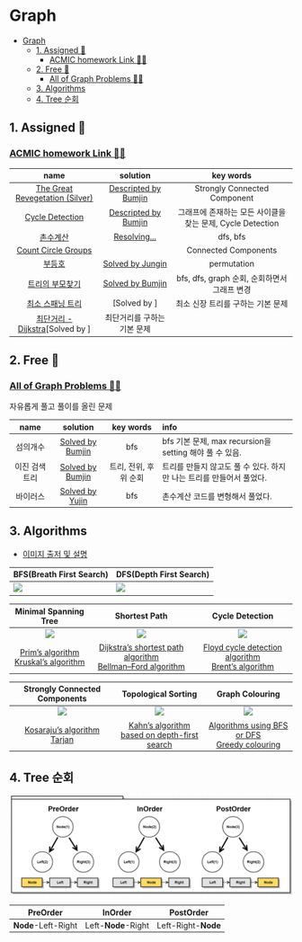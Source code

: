 # Graph

- [Graph](#graph)
  - [1. Assigned 📌](#1-assigned-)
    - [ACMIC homework Link 👨‍💻](#acmic-homework-link-)
  - [2. Free 🤗](#2-free-)
    - [All of Graph Problems 👩‍💻](#all-of-graph-problems-)
  - [3. Algorithms](#3-algorithms)
  - [4. Tree 순회](#4-tree-순회)


## 1. Assigned 📌
### [ACMIC homework Link 👨‍💻](https://www.acmicpc.net/group/practice/9719/2)
|name|solution|key words|
|:-:|:-:|:-:|
|[The Great Revegetation (Silver)](https://www.acmicpc.net/problem/17038)|[Descripted by Bumjin](problems/TheGreatRevegetation)|Strongly Connected Component|
|[Cycle Detection](https://www.acmicpc.net/problem/7097)|[Descripted by Bumjin](problems/CycleDetection)|그래프에 존재하는 모든 사이클을 찾는 문제, Cycle Detection|
|[촌수계산](https://www.acmicpc.net/problem/2644)|[Resolving...](problems/촌수계산)|dfs, bfs|
|[Count Circle Groups](https://www.acmicpc.net/problem/10216)||Connected Components|
|[부등호](https://www.acmicpc.net/problem/2529)|[Solved by Jungin](problems/부등호)|permutation|
|[트리의 부모찾기](https://www.acmicpc.net/problem/11725)|[Solved by Bumjin](problems/트리의부모찾기)|bfs, dfs, graph 순회, 순회하면서 그래프 변경|
|[최소 스패닝 트리]()|[Solved by ]| 최소 신장 트리를 구하는 기본 문제|
|[최단거리 -Dijkstra]()[Solved by ]| 최단거리를 구하는 기본 문제 |


## 2. Free 🤗
### [All of Graph Problems 👩‍💻](https://www.acmicpc.net/problemset?sort=ac_desc&algo=7)

자유롭게 풀고 풀이를 올린 문제

|name|solution|key words|info|
|:-:|:-:|:-:|:--|
|섬의개수|[Solved by Bumjin](problems/섬의개수)|bfs |bfs 기본 문제, max recursion을 setting 해야 풀 수 있음. |
|이진 검색 트리|[Solved by Bumjin](problems/이진검색트리)|트리, 전위, 후위 순회|트리를 만들지 않고도 풀 수 있다. 하지만 나는 트리를 만들어서 풀었다.|
|바이러스|[Solved by Yujin](problems/바이러스)|bfs|촌수계산 코드를 변형해서 풀었다.|

## 3. Algorithms 

* [이미지 출저 및 설명](https://towardsdatascience.com/10-graph-algorithms-visually-explained-e57faa1336f3)

|**BFS(Breath First Search)**|**DFS(Depth First Search)**|
|---|---|
|<img src="https://miro.medium.com/max/500/1*fYKrGW0IUeoS_8XtCoNaLw.gif" width=200px>|<img src="https://miro.medium.com/max/500/1*Ehes66L2dLrySl9K965Gjw.gif" width=200px>|

|**Minimal Spanning Tree**|**Shortest Path**|**Cycle Detection**|
|:-:|:-:|:-:|
|<img src="https://miro.medium.com/max/500/1*pdvKVRayHXNAyb64J2QwhA.gif" width=200px>|<img src="https://miro.medium.com/max/500/1*OUqMXd2jmLprCqWULLll8w.gif" width=200px>|<img src="https://miro.medium.com/max/500/1*ScXYdVPDFG1jP1GwiEBkWQ.gif" width=200px>|
|[Prim’s algorithm](algorithms/Prim) </br> [Kruskal’s algorithm](algorithms/Kruskal)|[Dijkstra’s shortest path algorithm](algorithms/DijkstraShortestPath)</br> [Bellman–Ford algorithm](algorithms/Bellman–Ford)|[Floyd cycle detection algorithm](algorithms/Floyd%20cycle%20detection%20algorithm)</br> [Brent’s algorithm](algorithms/Brent’s%20algorithm)|


|**Strongly Connected Components**|**Topological Sorting**|**Graph Colouring**
|:-:|:-:|:-:|
|<img src="https://miro.medium.com/max/500/1*mW2CO2dhTkvgsJK7oSrFJg.gif" width=200px>|<img src="https://miro.medium.com/max/500/1*tdDEOGGAn-L6MpdxDlaJkw.gif" width=200px>|<img src="https://miro.medium.com/max/500/1*SSSa5VrhhjNrXDdWTBGXlA.gif" width=200px>|
|[Kosaraju’s algorithm](algorithms/Kosaraju)</br>[Tarjan](algorithms/Tarjan’s%20strongly%20connected%20components)| [Kahn’s algorithm](algorithms/Kahn) </br> [based on depth-first search](algorithms/Topological_dfs)|[Algorithms using BFS or DFS](algorithms/graph_colouring_bfs_dfs) </br> [Greedy colouring](algorithms/Greedycolouring) |


## 4. Tree 순회

<kbd>
<img src="docs/traversal.png" width=800px>
</kbd>

|PreOrder|InOrder|PostOrder|
|:-:|:-:|:-:|
|**Node**-Left-Right|Left-**Node**-Right|Left-Right-**Node**|
